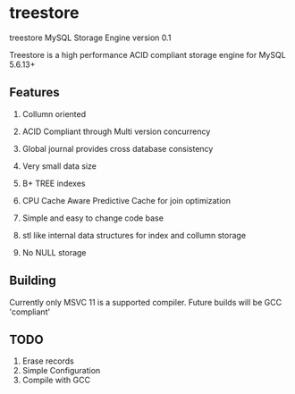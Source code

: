 treestore
=========

treestore MySQL Storage Engine version 0.1

Treestore is a high performance ACID compliant storage engine for MySQL 5.6.13+

Features
--------

 1. Collumn oriented

 2. ACID Compliant through Multi version concurrency

 3. Global journal provides cross database consistency

 4. Very small data size

 5. B+ TREE indexes

 6. CPU Cache Aware Predictive Cache for join optimization

 7. Simple and easy to change code base

 8. stl like internal data structures for index and collumn storage
 
 9. No NULL storage 


Building
--------

Currently only MSVC 11 is a supported compiler. Future builds will be GCC 'compliant'

TODO
----

 1. Erase records
 2. Simple Configuration
 3. Compile with GCC